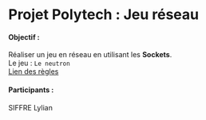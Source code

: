 # Projet Polytech : Jeu réseau

#### Objectif :
Réaliser un jeu en réseau en utilisant les **Sockets**.\
Le jeu : `Le neutron`\
[Lien des règles](https://fr.wikibooks.org/wiki/Bo%C3%AEte_%C3%A0_jeux/Le_neutron)
#### Participants :
SIFFRE Lylian